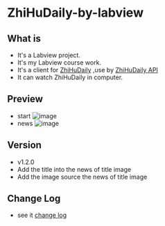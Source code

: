 # ZhiHuDaily-by-labview




## What is
* It's a Labview project.
* It's my Labview course work.
* It's a client for [ZhiHuDaily][1] ,use by [ZhiHuDaily API][2]
* It can watch ZhiHuDaily in computer.

## Preview
* start
![image](http://github.com/Svizzera/ZhiHuDaily-by-labview/raw/master/image/08-56-40.jpg "start")
* news
![image](http://github.com/Svizzera/ZhiHuDaily-by-labview/raw/master/image/08-57-21.jpg "news")

## Version
* v1.2.0
* Add the title into the news of title image
* Add the image source the news of title image


## Change Log
* see it [change log][3]


  [1]: http://daily.zhihu.com/
  [2]: https://github.com/izzyleung/ZhihuDailyPurify/wiki/%E7%9F%A5%E4%B9%8E%E6%97%A5%E6%8A%A5-API-%E5%88%86%E6%9E%90
  [3]: https://github.com/Svizzera/ZhiHuDaily-by-labview/releases
